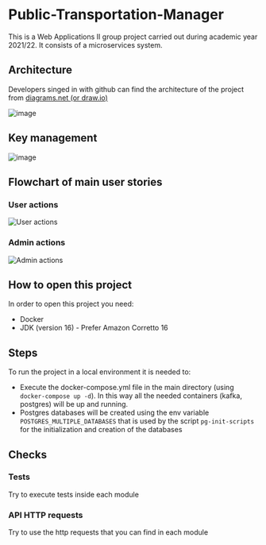 # Public-Transportation-Manager

This is a Web Applications II group project carried out during academic year 2021/22. It consists of a microservices
system.

## Architecture

Developers singed in with github can find the architecture of the project
from [diagrams.net (or draw.io)](https://app.diagrams.net/)

![image](https://user-images.githubusercontent.com/62254235/213884657-103d949b-8a00-44a4-b5e2-97d90885f09b.png)

## Key management

![image](https://user-images.githubusercontent.com/62254235/213884680-c6d19430-53c4-45b5-9d60-7d8297bdd2c7.png)

## Flowchart of main user stories

### User actions

![User actions](http://www.plantuml.com/plantuml/proxy?cache=no&src=https://github.com/A-short-name/Public-Transportation-Manager/blob/main/User_actions.iuml)

### Admin actions

![Admin actions](http://www.plantuml.com/plantuml/proxy?cache=no&src=https://github.com/A-short-name/Public-Transportation-Manager/blob/main/Admin_actions.iuml)

## How to open this project

In order to open this project you need:

- Docker
- JDK (version 16) - Prefer Amazon Corretto 16

## Steps

To run the project in a local environment it is needed to:

- Execute the docker-compose.yml file in the main directory (using `docker-compose up -d`). In this way all the needed
  containers (kafka, postgres) will be up and running.
- Postgres databases will be created using the env variable `POSTGRES_MULTIPLE_DATABASES` that is used by the
  script `pg-init-scripts` for the initialization and creation of the databases

## Checks

### Tests

Try to execute tests inside each module

### API HTTP requests

Try to use the http requests that you can find in each module

